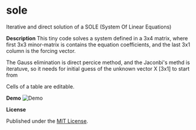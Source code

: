 # sole
Iterative and direct solution of a SOLE (System Of Linear Equations)

**Description**
This tiny code solves a system defined in a 3x4 matrix, where first 3x3 minor-matrix is contains the equation coefficients, and the last 3x1 column is the forcing vector.

The Gauss elimination is direct percice method, and the Jaconbi's methd is iteratuve, so it needs for initial guess of the unknown vector X [3x1] to start from

Cells of a table are editable.

**Demo**
![Demo](./4readme/sole.gif)

**License**

Published under the [MIT License](LICENSE).


